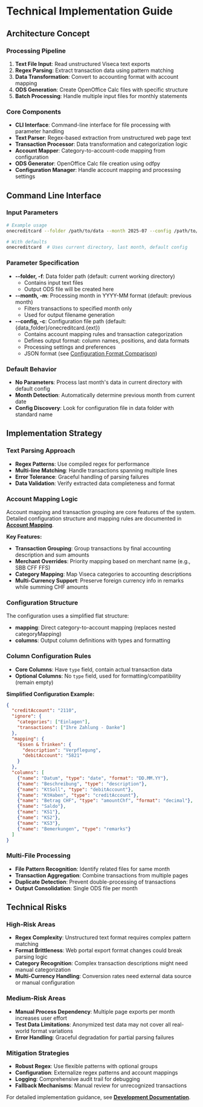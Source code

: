 # Technical Implementation Guide

## Architecture Concept

### Processing Pipeline

1. **Text File Input**: Read unstructured Viseca text exports
2. **Regex Parsing**: Extract transaction data using pattern matching
3. **Data Transformation**: Convert to accounting format with account mapping
4. **ODS Generation**: Create OpenOffice Calc files with specific structure
5. **Batch Processing**: Handle multiple input files for monthly statements

### Core Components

- **CLI Interface**: Command-line interface for file processing with parameter handling
- **Text Parser**: Regex-based extraction from unstructured web page text
- **Transaction Processor**: Data transformation and categorization logic
- **Account Mapper**: Category-to-account-code mapping from configuration
- **ODS Generator**: OpenOffice Calc file creation using odfpy
- **Configuration Manager**: Handle account mapping and processing settings

## Command Line Interface

### Input Parameters

```bash
# Example usage
onecreditcard --folder /path/to/data --month 2025-07 --config /path/to/config.json

# With defaults
onecreditcard  # Uses current directory, last month, default config
```

### Parameter Specification

- **--folder, -f**: Data folder path (default: current working directory)
  - Contains input text files
  - Output ODS file will be created here
- **--month, -m**: Processing month in YYYY-MM format (default: previous month)
  - Filters transactions to specified month only
  - Used for output filename generation
- **--config, -c**: Configuration file path (default: {data_folder}/onecreditcard.{ext})
  - Contains account mapping rules and transaction categorization
  - Defines output format: column names, positions, and data formats
  - Processing settings and preferences
  - JSON format (see [Configuration Format Comparison](05-configuration-format.md))

### Default Behavior

- **No Parameters**: Process last month's data in current directory with default config
- **Month Detection**: Automatically determine previous month from current date
- **Config Discovery**: Look for configuration file in data folder with standard name

## Implementation Strategy

### Text Parsing Approach

- **Regex Patterns**: Use compiled regex for performance
- **Multi-line Matching**: Handle transactions spanning multiple lines
- **Error Tolerance**: Graceful handling of parsing failures
- **Data Validation**: Verify extracted data completeness and format

### Account Mapping Logic

Account mapping and transaction grouping are core features of the system. Detailed configuration structure and mapping rules are documented in **[Account Mapping](02-account-mapping.md)**.

**Key Features:**

- **Transaction Grouping**: Group transactions by final accounting description and sum amounts
- **Merchant Overrides**: Priority mapping based on merchant name (e.g., SBB CFF FFS)
- **Category Mapping**: Map Viseca categories to accounting descriptions
- **Multi-Currency Support**: Preserve foreign currency info in remarks while summing CHF amounts

### Configuration Structure

The configuration uses a simplified flat structure:

- **mapping**: Direct category-to-account mapping (replaces nested categoryMapping)
- **columns**: Output column definitions with types and formatting

### Column Configuration Rules

- **Core Columns**: Have `type` field, contain actual transaction data
- **Optional Columns**: No `type` field, used for formatting/compatibility (remain empty)

**Simplified Configuration Example:**

```json
{
  "creditAccount": "2110",
  "ignore": {
    "categories": ["Einlagen"],
    "transactions": ["Ihre Zahlung - Danke"]
  },
  "mapping": {
    "Essen & Trinken": {
      "description": "Verpflegung",
      "debitAccount": "5821"
    }
  },
  "columns": [
    {"name": "Datum", "type": "date", "format": "DD.MM.YY"},
    {"name": "Beschreibung", "type": "description"},
    {"name": "KtSoll", "type": "debitAccount"},
    {"name": "KtHaben", "type": "creditAccount"},
    {"name": "Betrag CHF", "type": "amountChf", "format": "decimal"},
    {"name": "Saldo"},
    {"name": "KS1"},
    {"name": "KS2"},
    {"name": "KS3"},
    {"name": "Bemerkungen", "type": "remarks"}
  ]
}
```

### Multi-File Processing

- **File Pattern Recognition**: Identify related files for same month
- **Transaction Aggregation**: Combine transactions from multiple pages
- **Duplicate Detection**: Prevent double-processing of transactions
- **Output Consolidation**: Single ODS file per month

## Technical Risks

### High-Risk Areas

- **Regex Complexity**: Unstructured text format requires complex pattern matching
- **Format Brittleness**: Web portal export format changes could break parsing logic
- **Category Recognition**: Complex transaction descriptions might need manual categorization
- **Multi-Currency Handling**: Conversion rates need external data source or manual configuration

### Medium-Risk Areas

- **Manual Process Dependency**: Multiple page exports per month increases user effort
- **Test Data Limitations**: Anonymized test data may not cover all real-world format variations
- **Error Handling**: Graceful degradation for partial parsing failures

### Mitigation Strategies

- **Robust Regex**: Use flexible patterns with optional groups
- **Configuration**: Externalize regex patterns and account mappings
- **Logging**: Comprehensive audit trail for debugging
- **Fallback Mechanisms**: Manual review for unrecognized transactions

For detailed implementation guidance, see **[Development Documentation](../development/README.md)**.